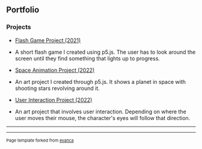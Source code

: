 ## Portfolio


### Projects

- [Flash Game Project (2021)](https://editor.p5js.org/nolangibson22/full/-BWtpz0zp)
- <p>A short flash game I created using p5.js. The user has to look around the screen until they find something that lights up to progress.</p>
- [Space Animation Project (2022)](https://editor.p5js.org/nolangibson22/full/Mc7eZtqz1)
- <p>An art project I created through p5.js. It shows a planet in space with shooting stars revolving around it.</p>
- [User Interaction Project (2022)](https://editor.p5js.org/nolangibson22/full/6JGrFneIc)
- <p>An art project that involves user interaction. Depending on where the user moves their mouse, the character's eyes will follow that direction.</p>

---




---
<p style="font-size:11px">Page template forked from <a href="https://github.com/evanca/quick-portfolio">evanca</a></p>
<!-- Remove above link if you don't want to attibute -->
